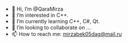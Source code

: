 - 👋 Hi, I’m @QaraMirza
- 👀 I’m interested in C++.
- 🌱 I’m currently learning C++, C#, Qt.
- 💞️ I’m looking to collaborate on ...
- 📫 How to reach me: mirzabek05dag@mail.ru

<!---
QaraMirza/QaraMirza is a ✨ special ✨ repository because its `README.md` (this file) appears on your GitHub profile.
You can click the Preview link to take a look at your changes.
--->
